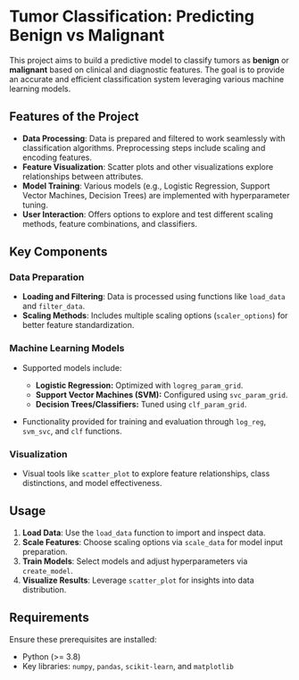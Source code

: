 # Tumor Classification: Predicting Benign vs Malignant
This project aims to build a predictive model to classify tumors as **benign** or **malignant** based on clinical and diagnostic features. The goal is to provide an accurate and efficient classification system leveraging various machine learning models.
## Features of the Project
- **Data Processing**: Data is prepared and filtered to work seamlessly with classification algorithms. Preprocessing steps include scaling and encoding features.
- **Feature Visualization**: Scatter plots and other visualizations explore relationships between attributes.
- **Model Training**: Various models (e.g., Logistic Regression, Support Vector Machines, Decision Trees) are implemented with hyperparameter tuning.
- **User Interaction**: Offers options to explore and test different scaling methods, feature combinations, and classifiers.

## Key Components
### Data Preparation
- **Loading and Filtering**: Data is processed using functions like `load_data` and `filter_data`.
- **Scaling Methods**: Includes multiple scaling options (`scaler_options`) for better feature standardization.

### Machine Learning Models
- Supported models include:
    - **Logistic Regression:** Optimized with `logreg_param_grid`.
    - **Support Vector Machines (SVM):** Configured using `svc_param_grid`.
    - **Decision Trees/Classifiers:** Tuned using `clf_param_grid`.

- Functionality provided for training and evaluation through `log_reg`, `svm_svc`, and `clf` functions.

### Visualization
- Visual tools like `scatter_plot` to explore feature relationships, class distinctions, and model effectiveness.

## Usage
1. **Load Data**: Use the `load_data` function to import and inspect data.
2. **Scale Features**: Choose scaling options via `scale_data` for model input preparation.
3. **Train Models**: Select models and adjust hyperparameters via `create_model`.
4. **Visualize Results**: Leverage `scatter_plot` for insights into data distribution.

## Requirements
Ensure these prerequisites are installed:
- Python (>= 3.8)
- Key libraries: `numpy`, `pandas`, `scikit-learn`, and `matplotlib`
